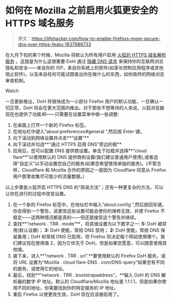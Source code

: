 # 如何在 Mozilla 之前启用火狐更安全的 HTTPS 域名服务

> 原文：<https://lifehacker.com/how-to-enable-firefoxs-more-secure-dns-over-https-featu-1837986733>

在九月下旬的某个时候，Mozilla 将默认为所有用户启用 [火狐的 HTTPS 域名解析服务](https://blog.mozilla.org/futurereleases/2019/04/02/dns-over-https-doh-update-recent-testing-results-and-next-steps/) 。这就是为什么这很重要:DoH 通过 [隐藏 DNS 请求](https://blog.apnic.net/2018/10/12/doh-dns-over-https-explained/) 来保持你的互联网浏览隐私和安全——来自你的 ISP，来自你系统上的软件(如家长控制应用程序或其他阻止软件)，以及来自任何可能试图查出你在做什么的东西，如你政府的网络浏览审查机制。

Watch

一旦更新推出，DoH 将很快成为一小部分 Firefox 用户的默认功能，一旦确认一切正常，DoH 将会在更大范围内推出。对于那些不想等待的人来说，火狐浏览器现在也提供了功能*和*——只需要在设置菜单中做一些调整:

1.  在桌面上打开一个新的 Firefox 标签。
2.  在地址栏中键入“about:preferences#general ”,然后按 Enter 键。
3.  向下滚动到网络设置并点击**“设置”**
4.  向下滚动并勾选**“通过 HTTPS 启用 DNS”旁边的框**
5.  启用后，您可以配置 DNS 提供商设置。单击下拉框并选择**“cloud flare**”以使用默认的 DNS 提供商和设置(我们建议普通用户使用),或者选择“自定义”以手动设置您自己的服务(如果您希望使用单独的服务)。(不管怎样，Cloudflare 和 Mozilla 合作的原因之一是因为 Cloudflare 同意从 Firefox 用户那里收集尽可能少的流量数据。)

以上步骤是火狐开启 HTTPS DNS 的“简易方法”；还有一种更复杂的方法，可以让你在进行的过程中改变设置。

1.  在一个新的 Firefox 标签中，在地址栏中输入“about:config ”,然后按回车键。你会得到一个警告，说更改这些设置可能会使你的保修无效，并使 Firefox 不稳定——这两种情况都是真的——但还是接受这个警告并继续。
2.  查找**“network . TRR . mode”**，将其值设置为以下数字之一: **5:** DoH 被禁用(默认设置)； **3:** DoH 使能，常规 DNS 禁用； **2:** DoH 使能，常规 DNS 保留备用；DoH 和常规 DNS 已启用，但 Firefox 将决定每个网站使用哪个。我们建议现在使用值 2，因为它优先于 DoH，但是如果您愿意，可以随意使用其他值。
3.  接下来，进入**“network . TRR . uri”.**要使用默认的 Firefox DoH 服务，请将 URL 设置为“Mozilla . cloud flare-DNS . com/DNS-query”如果您有不同的服务，请使用它的地址。
4.  最后，找到**“network . TRR . bootstrapaddress”。**输入 DoH 的 DNS 解析器的数字 IP 地址。默认的 Cloudflare/Mozilla 地址是 1.1.1.1，但是如果你使用不同的地址，你需要找到你的特定服务的 IP 地址。
5.  重启 Firefox 以使更改生效，DoH 现在应该被启用了。